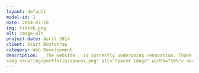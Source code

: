 ```yaml
---
layout: default
modal-id: 1
date: 2014-07-18
img: tiktok.png
alt: image-alt
project-date: April 2014
client: Start Bootstrap
category: Web Development
description: __The website__ is currently undergoing renovation. Thank you for your patience! <!-- </div> 
<img src="img/portfolio/spacex.png" alt="SpaceX Image" width="50%"> <p> Otro texto.</p> -->
---
```

